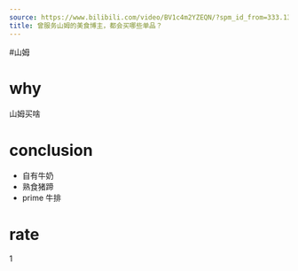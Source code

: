 ```yaml
---
source: https://www.bilibili.com/video/BV1c4m2YZEQN/?spm_id_from=333.1387.favlist.content.click&vd_source=549bde2564979641a5f0adbcfa529b0a
title: 曾服务山姆的美食博主，都会买哪些单品？
---
```


#山姆
# why
山姆买啥
# conclusion
- 自有牛奶
- 熟食猪蹄
- prime 牛排

# rate
1